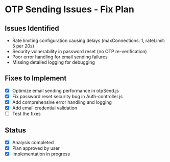 # OTP Sending Issues - Fix Plan

## Issues Identified
- Rate limiting configuration causing delays (maxConnections: 1, rateLimit: 5 per 20s)
- Security vulnerability in password reset (no OTP re-verification)
- Poor error handling for email sending failures
- Missing detailed logging for debugging

## Fixes to Implement
- [x] Optimize email sending performance in otpSend.js
- [x] Fix password reset security bug in Auth-controller.js
- [x] Add comprehensive error handling and logging
- [x] Add email credential validation
- [ ] Test the fixes

## Status
- [x] Analysis completed
- [x] Plan approved by user
- [x] Implementation in progress
